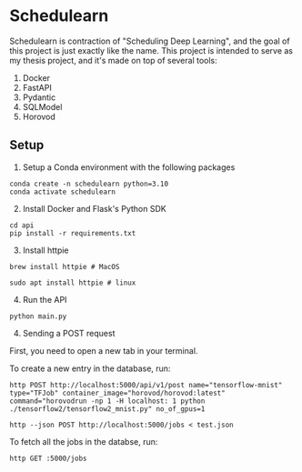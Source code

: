 # Schedulearn

Schedulearn is contraction of "Scheduling Deep Learning", and the goal of this project is just exactly like the name.
This project is intended to serve as my thesis project, and it's made on top of several tools:

1. Docker
2. FastAPI
3. Pydantic
4. SQLModel
5. Horovod

## Setup

1. Setup a Conda environment with the following packages

```
conda create -n schedulearn python=3.10
conda activate schedulearn
```

2. Install Docker and Flask's Python SDK
```
cd api
pip install -r requirements.txt
```

3. Install httpie
```
brew install httpie # MacOS

sudo apt install httpie # linux
```

4. Run the API
```
python main.py
```

4. Sending a POST request

First, you need to open a new tab in your terminal. 

To create a new entry in the database, run:

```
http POST http://localhost:5000/api/v1/post name="tensorflow-mnist" type="TFJob" container_image="horovod/horovod:latest" command="horovodrun -np 1 -H localhost: 1 python ./tensorflow2/tensorflow2_mnist.py" no_of_gpus=1

http --json POST http://localhost:5000/jobs < test.json 
```

To fetch all the jobs in the databse, run:

```
http GET :5000/jobs
```